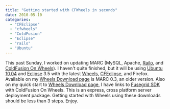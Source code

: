 ```yaml
---
title: "Getting started with CFWheels in seconds"
date: 2010-05-10
categories: 
  - "CFEclipse"
  - "cfwheels"
  - "ColdFusion"
  - "Eclipse"
  - "railo"
  - "Ubuntu"
---
```


This past Sunday, I worked on updating MARC (MySQL, Apache, [Railo](http://www.getrailo.com/), and [ColdFusion On Wheels](http://www.cfwheels.org/)). I haven't quite finished, but it will be using [Ubuntu 10.04](http://www.ubuntu.com/) and [Eclipse](http://www.eclipse.org) 3.5 with the latest [Wheels](http://www.cfwheels.org), [CFEclipse](http://www.eclipse.org), and Firefox. Available on my [Wheels Download page](/page.cfm/downloads) is MARC 0.3, an older version. Also on my quick start to [Wheels Download page](/page.cfm/downloads), I have links to [Fusegrid SDK](http://www.fusegrid.com/sdk/) with ColdFusion On Wheels. This is an express, cross platform server deployment package. Getting started with Wheels using these downloads should be less than 3 steps. Enjoy.
